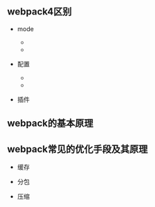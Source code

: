 ## webpack4区别

* mode

  -

  -

* 配置

  -

  -

* 插件

## webpack的基本原理



## webpack常见的优化手段及其原理

* 缓存

* 分包

* 压缩
